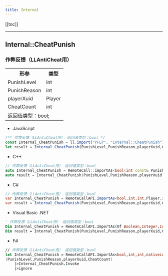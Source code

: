 ```yaml
---
title: Internal
---
```


[[toc]]


---
## Internal::CheatPunish
### 作弊反馈（LLAntiCheat用）
<table><tr><th>形参</th><th>类型</th></tr>
<tr><td>PunishLevel</td><td>int</td></tr>
<tr><td>PunishReason</td><td>int</td></tr>
<tr><td>playerXuid</td><td>Player</td></tr>
<tr><td>CheatCount</td><td>int</td></tr>
<tr><td colspan="2">返回值类型：bool;</td></tr></table>

 - JavaScript
```js
/** 作弊反馈（LLAntiCheat用） 返回值类型：bool */
const Internal_CheatPunish = ll.import("PFLP", "Internal::CheatPunish");
let result = Internal_CheatPunish(PunishLevel,PunishReason,playerXuid,CheatCount);
```
 - C++
```cpp
// 作弊反馈（LLAntiCheat用） 返回值类型：bool
auto Internal_CheatPunish = RemoteCall::importAs<bool(int const& PunishLevel,int const& PunishReason,Player& const& playerXuid,int const& CheatCount)>("PFLP", "Internal::CheatPunish");
auto result = Internal_CheatPunish(PunishLevel,PunishReason,playerXuid,CheatCount);
```
 - C#
```csharp
// 作弊反馈（LLAntiCheat用） 返回值类型：bool
var Internal_CheatPunish = RemoteCallAPI.ImportAs<bool,int,int,Player,int>("PFLP", "Internal::CheatPunish");
var result = Internal_CheatPunish(PunishLevel,PunishReason,playerXuid,CheatCount);
```
 - Visual Basic .NET
```vb
' 作弊反馈（LLAntiCheat用） 返回值类型：bool
Dim Internal_CheatPunish = RemoteCallAPI.ImportAs(Of Boolean,Integer,Integer,IntPtr,Integer)("PFLP", "Internal::CheatPunish")
Dim result = Internal_CheatPunish(PunishLevel,PunishReason,playerXuid,CheatCount)
```
 - F#
```fsharp
// 作弊反馈（LLAntiCheat用） 返回值类型：bool
let Internal_CheatPunish = RemoteCallAPI.ImportAs<bool,int,int,nativeint,int>("PFLP", "Internal::CheatPunish")
(PunishLevel,PunishReason,playerXuid,CheatCount)
	|>Internal_CheatPunish.Invoke
	|>ignore
```

